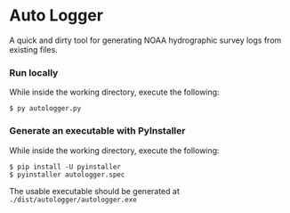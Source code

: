 
# Auto Logger
A quick and dirty tool for generating NOAA hydrographic survey logs from existing files.

### Run locally
While inside the working directory, execute the following:
```
$ py autologger.py
```
### Generate an executable with PyInstaller

While inside the working directory, execute the following:
```
$ pip install -U pyinstaller
$ pyinstaller autologger.spec
```
The usable executable should be generated at `./dist/autologger/autologger.exe`
